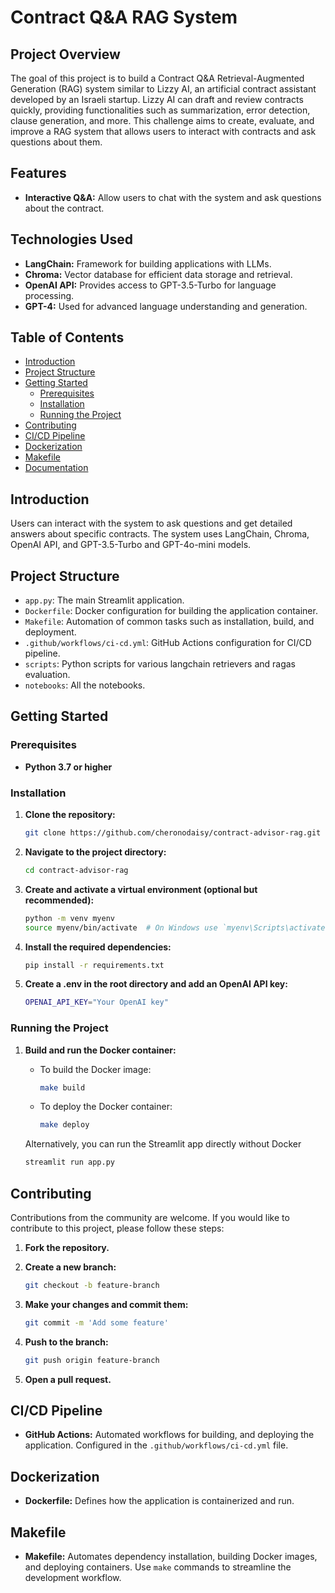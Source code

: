 # Contract Q&A RAG System

## Project Overview

The goal of this project is to build a Contract Q&A Retrieval-Augmented Generation (RAG) system similar to Lizzy AI, an artificial contract assistant developed by an Israeli startup. Lizzy AI can draft and review contracts quickly, providing functionalities such as summarization, error detection, clause generation, and more. This challenge aims to create, evaluate, and improve a RAG system that allows users to interact with contracts and ask questions about them.

## Features

- **Interactive Q&A:** Allow users to chat with the system and ask questions about the contract.

## Technologies Used

- **LangChain:** Framework for building applications with LLMs.
- **Chroma:** Vector database for efficient data storage and retrieval.
- **OpenAI API:** Provides access to GPT-3.5-Turbo for language processing.
- **GPT-4:** Used for advanced language understanding and generation.

## Table of Contents

- [Introduction](#introduction)
- [Project Structure](#project-structure)
- [Getting Started](#getting-started)
  - [Prerequisites](#prerequisites)
  - [Installation](#installation)
  - [Running the Project](#running-the-project)
- [Contributing](#contributing)
- [CI/CD Pipeline](#cicd-pipeline)
- [Dockerization](#dockerization)
- [Makefile](#makefile)
- [Documentation](#documentation)

## Introduction

Users can interact with the system to ask questions and get detailed answers about specific contracts. The system uses LangChain, Chroma, OpenAI API, and GPT-3.5-Turbo and GPT-4o-mini models.

## Project Structure

- `app.py`: The main Streamlit application.
- `Dockerfile`: Docker configuration for building the application container.
- `Makefile`: Automation of common tasks such as installation, build, and deployment.
- `.github/workflows/ci-cd.yml`: GitHub Actions configuration for CI/CD pipeline.
- `scripts`: Python scripts for various langchain retrievers and ragas evaluation.
- `notebooks`: All the notebooks.


## Getting Started

### Prerequisites

- **Python 3.7 or higher**

### Installation

1. **Clone the repository:**

   ```bash
   git clone https://github.com/cheronodaisy/contract-advisor-rag.git
   ```

2. **Navigate to the project directory:**

   ```bash
   cd contract-advisor-rag
   ```

3. **Create and activate a virtual environment (optional but recommended):**

   ```bash
   python -m venv myenv
   source myenv/bin/activate  # On Windows use `myenv\Scripts\activate`
   ```

4. **Install the required dependencies:**

   ```bash
   pip install -r requirements.txt
   ```
5. **Create a .env in the root directory and add an OpenAI API key:**
   ```bash
   OPENAI_API_KEY="Your OpenAI key"
   ```

### Running the Project

1. **Build and run the Docker container:**

   - To build the Docker image:

     ```bash
     make build
     ```

   - To deploy the Docker container:

     ```bash
     make deploy
     ```

   Alternatively, you can run the Streamlit app directly without Docker

   ```bash
   streamlit run app.py
   ```

## Contributing

Contributions from the community are welcome. If you would like to contribute to this project, please follow these steps:

1. **Fork the repository.**
2. **Create a new branch:**

   ```bash
   git checkout -b feature-branch
   ```

3. **Make your changes and commit them:**

   ```bash
   git commit -m 'Add some feature'
   ```

4. **Push to the branch:**

   ```bash
   git push origin feature-branch
   ```

5. **Open a pull request.**

## CI/CD Pipeline

- **GitHub Actions:** Automated workflows for building, and deploying the application. Configured in the `.github/workflows/ci-cd.yml` file.

## Dockerization

- **Dockerfile:** Defines how the application is containerized and run.

## Makefile

- **Makefile:** Automates dependency installation, building Docker images, and deploying containers. Use `make` commands to streamline the development workflow.

